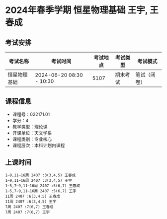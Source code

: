 # 2024年春季学期 恒星物理基础 王宇, 王春成




## 考试安排

| 考试名称 | 考试时间 | 考试地点 | 考试类型 | 考试模式 |
| -------- | -------- | -------- | -------- | -------- |
| 恒星物理基础 | 2024-06-20 08:30 - 10:30 | 5107 | 期末考试 | 笔试（闭卷） |





## 课程信息

- 课程号：022171.01
- 学分：4
- 教学类型：理论课
- 开课单位：天文学系
- 课程类别：专业核心
- 课程层次：本科计划内课程

## 上课时间

```
1~9,11~16周 2407 :3(3,4,5) 王春成
1~9,11~16周 2407 :3(3,4,5) 王宇
1~5,7~9,11~16周 2407 :5(6,7) 王春成
1~5,7~9,11~16周 2407 :5(6,7) 王宇
11周 2407 :6(3,4,5) 王春成
11周 2407 :6(3,4,5) 王宇
7周 2407 :7(6,7) 王春成
7周 2407 :7(6,7) 王宇
```

